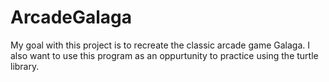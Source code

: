 # ArcadeGalaga
My goal with this project is to recreate the classic arcade game Galaga. I also want to use this program as an oppurtunity to practice using the turtle library.

